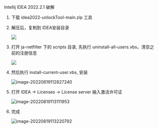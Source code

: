 Intellij IDEA 2022.2.1 破解

1. 下载 idea2022-unlockTool-main.zip 工具

2. 解压后，复制到 IDEA安装目录

   ![](https://github.com/LIUJJGH/Intellij-IDEA-2022-unlock/blob/8ba4486f231b90bfc86682f3560a8b6f3668b1c8/image/image-20220819112157448.png)

3. 打开 ja-netfilter 下的 scripts 目录, 先执行 uninstall-all-users.vbs，清空之前的注册信息

   ![](https://github.com/LIUJJGH/Intellij-IDEA-2022-unlock/blob/cf3092a6ba390cd710234c12e54536e81ac6cd58/image/image-20220819112533278.png)

4. 然后执行 install-current-user.vbs, 安装

   ![image-20220819112827240](https://github.com/LIUJJGH/Intellij-IDEA-2022-unlock/blob/30c4db622b95c5932e56bfdaad39233ea3608780/image/image-20220819112827240.png)

5. 打开 IDEA -> Licenses -> License server 输入激活许可证

   ![image-20220819113111953](https://github.com/LIUJJGH/Intellij-IDEA-2022-unlock/blob/30c4db622b95c5932e56bfdaad39233ea3608780/image/image-20220819113111953.png)

6. 完成

   ![image-20220819113220792](https://github.com/LIUJJGH/Intellij-IDEA-2022-unlock/blob/30c4db622b95c5932e56bfdaad39233ea3608780/image/image-20220819113220792.png)
